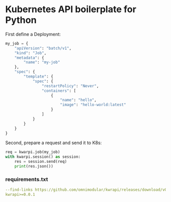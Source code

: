 Kubernetes API boilerplate for Python
=====================================

First define a Deployment:

```python
my_job = {
    "apiVersion": "batch/v1",
    "kind": "Job",
    "metadata": {
        "name": "my-job"
    },
    "spec": {
        "template": {
            "spec": {
                "restartPolicy": "Never",
                "containers": [
                    {
                        "name": "hello",
                        "image": "hello-world:latest"
                    }
                ]
            }
        }
    }
}
```

Second, prepare a request and send it to K8s:

```python
req = kwarpi.job(my_job)
with kwarpi.session() as session:
    res = session.send(req) 
    print(res.json())
```


### requirements.txt

```yaml
--find-links https://github.com/omnimodular/kwrapi/releases/download/v0.0.1/kwrapi-0.0.1.tar.gz
kwrapi>=0.0.1
```
